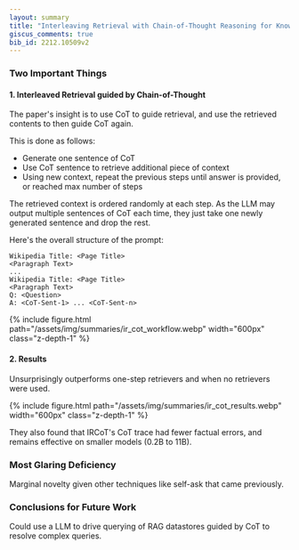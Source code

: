 ```yaml
---
layout: summary
title: "Interleaving Retrieval with Chain-of-Thought Reasoning for Knowledge-Intensive Multi-Step Questions"
giscus_comments: true
bib_id: 2212.10509v2
---
```


### Two Important Things

#### 1. Interleaved Retrieval guided by Chain-of-Thought

The paper's insight is to use CoT to guide retrieval, and use the retrieved
contents to then guide CoT again.

This is done as follows:

- Generate one sentence of CoT
- Use CoT sentence to retrieve additional piece of context
- Using new context, repeat the previous steps until answer is provided, or reached max number of steps

The retrieved context is ordered randomly at each step. As the LLM may output
multiple sentences of CoT each time, they just take one newly generated sentence
and drop the rest.

Here's the overall structure of the prompt:

```
Wikipedia Title: <Page Title>
<Paragraph Text>
...
Wikipedia Title: <Page Title>
<Paragraph Text>
Q: <Question>
A: <CoT-Sent-1> ... <CoT-Sent-n>
```

{% include figure.html
    path="/assets/img/summaries/ir_cot_workflow.webp"
    width="600px"
    class="z-depth-1"
%}

#### 2. Results

Unsurprisingly outperforms one-step retrievers and when
no retrievers were used.

{% include figure.html
    path="/assets/img/summaries/ir_cot_results.webp"
    width="600px"
    class="z-depth-1"
%}

They also found that IRCoT's CoT trace had fewer factual errors, and remains
effective on smaller models (0.2B to 11B).

### Most Glaring Deficiency

Marginal novelty given other techniques like self-ask that came previously.

### Conclusions for Future Work

Could use a LLM to drive querying of RAG datastores guided by CoT to resolve
complex queries.
